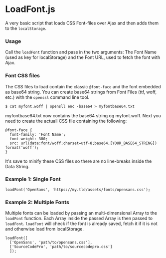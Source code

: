# LoadFont.js

A very basic script that loads CSS Font-files over Ajax and then adds them to
the `localStorage`.

### Usage

Call the `loadFont` function and pass in the two arguments: The Font Name (used as
key for localStorage) and the Font URL, used to fetch the font with Ajax.

### Font CSS files

The CSS files to load contain the classic `@font-face` and the font embedded as base64
string. You can create base64 strings from Font Files (ttf, woff, etc.) with the `openssl` command
line tool.

```
$ cat myfont.woff | opensll enc -base64 > myfontbase64.txt
```

myfontbase64.txt now contains the base64 string og myfont.woff. Next you need to create the actuall
CSS file containing the following:


```
@font-face {
  font-family: 'Font Name';
  font-weight: 300;
  src: url(data:font/woff;charset=utf-8;base64,[YOUR_BASE64_STRING]) format('woff');
}
```

  It's save to minify these CSS files so there are no line-breaks inside the Data String.

### Example 1: Single Font

```
loadFont('OpenSans', 'https://my.tld/assets/fonts/opensans.css');
```
### Example 2: Multiple Fonts

Multiple fonts can be loaded by passing an multi-dimensional Array to the `loadFont` function.
Each Array inside the passed Array is then passed to `loadFont`. `loadFont` will check if the font
is already saved, fetch it if it is not and otherwise load from localStorage.

```
loadFont([
  ['OpenSans', 'path/to/opensans.css'],
  ['SourceCodePro', 'path/to/sourcecodepro.css']
  ]);
```
